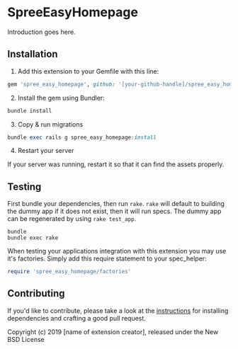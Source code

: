 # SpreeEasyHomepage

Introduction goes here.

## Installation

1. Add this extension to your Gemfile with this line:
  ```ruby
  gem 'spree_easy_homepage', github: '[your-github-handle]/spree_easy_homepage'
  ```

2. Install the gem using Bundler:
  ```ruby
  bundle install
  ```

3. Copy & run migrations
  ```ruby
  bundle exec rails g spree_easy_homepage:install
  ```

4. Restart your server

  If your server was running, restart it so that it can find the assets properly.

## Testing

First bundle your dependencies, then run `rake`. `rake` will default to building the dummy app if it does not exist, then it will run specs. The dummy app can be regenerated by using `rake test_app`.

```shell
bundle
bundle exec rake
```

When testing your applications integration with this extension you may use it's factories.
Simply add this require statement to your spec_helper:

```ruby
require 'spree_easy_homepage/factories'
```


## Contributing

If you'd like to contribute, please take a look at the
[instructions](CONTRIBUTING.md) for installing dependencies and crafting a good
pull request.

Copyright (c) 2019 [name of extension creator], released under the New BSD License
